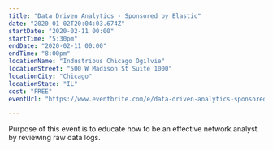 ```yaml
---
title: "Data Driven Analytics - Sponsored by Elastic"
date: "2020-01-02T20:04:03.674Z"
startDate: "2020-02-11 00:00"
startTime: "5:30pm"
endDate: "2020-02-11 00:00"
endTime: "8:00pm"
locationName: "Industrious Chicago Ogilvie"
locationStreet: "500 W Madison St Suite 1000"
locationCity: "Chicago"
locationState: "IL"
cost: "FREE"
eventUrl: "https://www.eventbrite.com/e/data-driven-analytics-sponsored-by-elastic-tickets-88006619167"

---
```


Purpose of this event is to educate how to be an effective network analyst by reviewing raw data logs.


